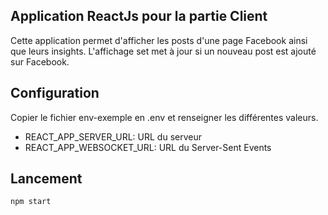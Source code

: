 ## Application ReactJs pour la partie Client

Cette application permet d'afficher les posts d'une page Facebook ainsi que leurs insights. 
L'affichage set met à jour si un nouveau post est ajouté sur Facebook. 

## Configuration 

Copier le fichier env-exemple en .env et renseigner les différentes valeurs. 

- REACT_APP_SERVER_URL: URL du serveur
- REACT_APP_WEBSOCKET_URL: URL du Server-Sent Events

## Lancement 

```js
npm start
```
